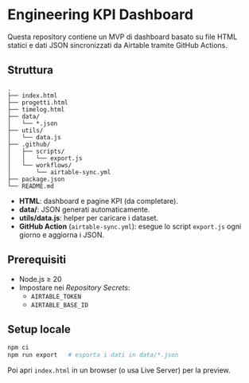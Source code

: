 
# Engineering KPI Dashboard

Questa repository contiene un MVP di dashboard basato su file HTML statici e
dati JSON sincronizzati da Airtable tramite GitHub Actions.

## Struttura

```
.
├── index.html
├── progetti.html
├── timelog.html
├── data/
│   └── *.json
├── utils/
│   └── data.js
├── .github/
│   ├── scripts/
│   │   └── export.js
│   └── workflows/
│       └── airtable-sync.yml
├── package.json
└── README.md
```

- **HTML**: dashboard e pagine KPI (da completare).
- **data/**: JSON generati automaticamente.
- **utils/data.js**: helper per caricare i dataset.
- **GitHub Action** (`airtable-sync.yml`): esegue lo script `export.js` ogni giorno
  e aggiorna i JSON.

## Prerequisiti

- Node.js ≥ 20
- Impostare nei *Repository Secrets*:
  - `AIRTABLE_TOKEN`
  - `AIRTABLE_BASE_ID`

## Setup locale

```bash
npm ci
npm run export   # esporta i dati in data/*.json
```

Poi apri `index.html` in un browser (o usa Live Server) per la preview.
